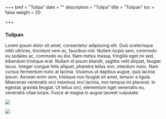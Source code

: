 +++
bref = "Tulipa"
date = ""
description = "Tulipa"
title = "Tulipan"
toc = false
weight = 20

+++
### Tulipan

Lorem ipsum dolor sit amet, consectetur adipiscing elit. Duis scelerisque nibh ultrices, tincidunt sem ac, faucibus nisl. Nullam turpis sem, commodo eu sodales ac, commodo eu dui. Nam metus massa, fringilla eget mi sed, bibendum tristique erat. Nullam id ipsum blandit, sagittis velit aliquet, feugiat lacus. Integer congue felis aliquet, pharetra tellus non, interdum nunc. Nam cursus fermentum nunc at lacinia. Vivamus ut dapibus augue, quis lacinia ipsum. Aenean enim sem, tristique non feugiat sit amet, tempor a ligula. Maecenas venenatis orci maximus orci lacinia, non tempus mi placerat. In egestas gravida feugiat. Ut tellus orci, elementum eget venenatis eu, venenatis vitae turpis. Fusce at magna in augue laoreet vulputate.

![](https://upload.wikimedia.org/wikipedia/commons/5/50/Tulipa_greigii_red-white_cultivar.jpg)

![](https://live.staticflickr.com/4199/35438541555_3e9ea77783_3k.jpg%22%20width=%221865%22%20height=%223072%22%20alt=%22n193_w1150)